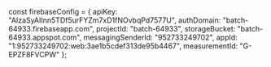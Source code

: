 const firebaseConfig = {
  apiKey: "AIzaSyAIInn5TDf5urFYZm7xD1fNOvbqPd7577U",
  authDomain: "batch-64933.firebaseapp.com",
  projectId: "batch-64933",
  storageBucket: "batch-64933.appspot.com",
  messagingSenderId: "952733249702",
  appId: "1:952733249702:web:3ae1b5cdef313de95b4467",
  measurementId: "G-EPZF8FVCPW"
};